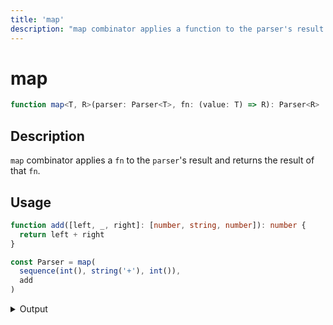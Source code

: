 ```yaml
---
title: 'map'
description: "map combinator applies a function to the parser's result and returns the result of that function."
---
```


# map

```typescript {{ withLineNumbers: false }}
function map<T, R>(parser: Parser<T>, fn: (value: T) => R): Parser<R>
```

## Description

`map` combinator applies a `fn` to the `parser`'s result and returns the result of that `fn`.

## Usage

```typescript
function add([left, _, right]: [number, string, number]): number {
  return left + right
}

const Parser = map(
  sequence(int(), string('+'), int()),
  add
)
```

<details>
  <summary>Output</summary>

  ### Success

  ```typescript
  run(Parser).with('2+2')

  {
    kind: 'success',
    state: { text: '2+2', index: 3 },
    value: 4
  }
  ```

  ### Failure

  ```typescript
  run(Parser).with('2-2')

  {
    kind: 'failure',
    state: { text: '2-2', index: 1 },
    expected: '+'
  }
  ```
</details>
